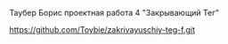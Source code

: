 Таубер Борис проектная работа 4 "Закрывающий Тег"

https://github.com/Toybie/zakrivayuschiy-teg-f.git

